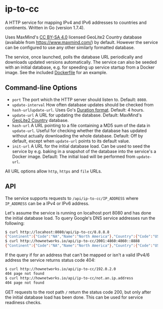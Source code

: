 # ip-to-cc

A HTTP service for mapping IPv4 and IPv6 addresses to countries and continents.
Written in Go (version 1.7.4).

Uses MaxMind's [CC BY-SA 4.0](https://creativecommons.org/licenses/by-sa/4.0/)
licensed GeoLite2 Country database (available from https://www.maxmind.com/) by
default. However the service can be configured to use any other similarly
formatted database.

The service, once launched, polls the database URL periodically and downloads
updated versions automatically. The service can also be seeded with an initial
database, e.g. for speeding up service startup from a Docker image. See the
included [Dockerfile](./Dockerfile) for an example.

## Command-line Options

 * `port` The port which the HTTP server should listen to. Default: `8080`.
 * `update-interval` How often database updates should be checked from `hash-url`/`update-url`. Uses Go's [Duration format](https://golang.org/pkg/time/#ParseDuration). Default: 4 hours.
 * `update-url` A URL for updating the database. Default: MaxMind's [GeoLite2 Country](https://dev.maxmind.com/geoip/geoip2/geolite2/) database.
 * `hash-url` A URL pointing to a file containing a MD5 sum of the data in `update-url`. Useful for checking whether the database has updated without actually downloading the whole database. Default: Off by default, except when `update-url` points to its default value.
 * `init-url` A URL for the initial database load. Can be used to seed the service by e.g. baking in a snapshot of the database into the service's a Docker image. Default: The initial load will be performed from `update-url`.

All URL options allow `http`, `https` and `file` URLs.

## API

The service supports requests to `/api/ip-to-cc/IP_ADDRESS` where `IP_ADDRESS`
can be a IPv4 or IPv6 address.

Let's assume the service is running on localhost port 8080 and has done the
initial database load. To query Google's DNS service addresses run the following:

```sh
$ curl http://locahost:8080/api/ip-to-cc/8.8.8.8
{"Continent":{"Code":"NA","Name":"North America"},"Country":{"Code":"US","Name":"United States"}}
$ curl http://hownetworks.io/api/ip-to-cc/2001:4860:4860::8888
{"Continent":{"Code":"NA","Name":"North America"},"Country":{"Code":"US","Name":"United States"}}
```

If the query if for an address that can't be mapped or isn't a valid IPv4/6
address the service returns status code 404:

```sh
$ curl http://hownetworks.io/api/ip-to-cc/192.0.2.0
404 page not found
$ curl http://hownetworks.io/api/ip-to-cc/not.an.ip.address
404 page not found
```

GET requests to the root path `/` return the status code 200, but only after the
initial database load has been done. This can be used for service readiness
checks.
